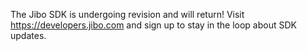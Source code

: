 The Jibo SDK is undergoing revision and will return! Visit https://developers.jibo.com and sign up to stay in the loop about SDK updates.
